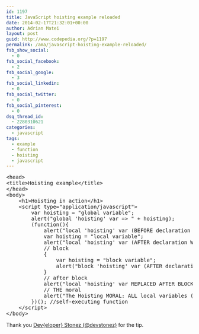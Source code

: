 ```yaml
---
id: 1197
title: JavaScript hoisting example reloaded
date: 2014-02-17T21:32:01+00:00
author: Adrian Matei
layout: post
guid: http://www.codepedia.org/?p=1197
permalink: /ama/javascript-hoisting-example-reloaded/
fsb_show_social:
  - 0
fsb_social_facebook:
  - 2
fsb_social_google:
  - 3
fsb_social_linkedin:
  - 0
fsb_social_twitter:
  - 0
fsb_social_pinterest:
  - 0
dsq_thread_id:
  - 2280310621
categories:
  - javascript
tags:
  - example
  - function
  - hoisting
  - javascript
---
```

<pre class="lang:xhtml decode:true crayon-selected" title="HTML page containing JavaScript hoisting example">&lt;head&gt;
&lt;title&gt;Hoisting example&lt;/title&gt;
&lt;/head&gt;
&lt;body&gt;
    &lt;h1&gt;Hoisting in action&lt;/h1&gt;
    &lt;script type="application/javascript"&gt;
        var hoisting = "global variable";
        alert("global 'hoisting' var =&gt; " + hoisting);
        (function(){
            alert("local 'hoisting' var (BEFORE declaration WILL NOT PICK its global 'shadow' -&gt; undefined !) =&gt; " + hoisting);
            var hoisting = "local variable";
            alert("local 'hoisting' var (AFTER declaration WILL HIDE its global 'shadow' -&gt; assigned value !) =&gt; " + hoisting);
            // block
            {
                var hoisting = "block variable";
                alert("block 'hoisting' var (AFTER declaration WILL OVERRIDE its local 'shadow' -&gt; assigned value !) =&gt; " + hoisting);
            }
            // after block
            alert("local 'hoisting' var REPLACED AFTER BLOCK with its block 'shadow' =&gt; " + hoisting);
            // THE moral
            alert("The Hoisting MORAL: ALL local variables (even from blocks) are pre-defined/hoisted by JavaScript Runtime in front of the method body !\nDYI to make it clear !");
        })(); //self-executing function 
    &lt;/script&gt;
&lt;/body&gt;</pre>

Thank you <a title="@devstonez" href="https://twitter.com/devstonez" target="_blank">Dev{eloper} Stonez (@devstonez)</a> for the tip.
